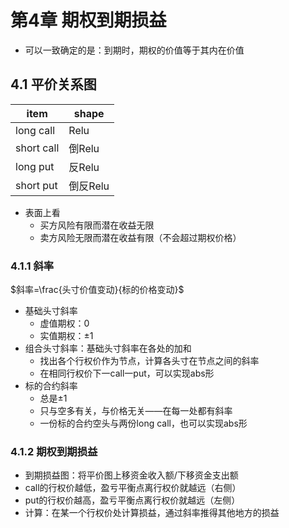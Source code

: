 # 第4章 期权到期损益

* 可以一致确定的是：到期时，期权的价值等于其内在价值

## 4.1 平价关系图

| item | shape |
|---|---|
| long call | Relu |
| short call | 倒Relu |
| long put | 反Relu |
| short put| 倒反Relu |

* 表面上看
  * 买方风险有限而潜在收益无限
  * 卖方风险无限而潜在收益有限（不会超过期权价格）

### 4.1.1 斜率

$斜率=\frac{头寸价值变动}{标的价格变动}$

* 基础头寸斜率
  * 虚值期权：0
  * 实值期权：$\pm 1$
* 组合头寸斜率：基础头寸斜率在各处的加和
  * 找出各个行权价作为节点，计算各头寸在节点之间的斜率
  * 在相同行权价下一call一put，可以实现abs形
* 标的合约斜率
  * 总是$\pm 1$
  * 只与空多有关，与价格无关——在每一处都有斜率
  * 一份标的合约空头与两份long call，也可以实现abs形

### 4.1.2 期权到期损益

* 到期损益图：将平价图上移资金收入额/下移资金支出额
* call的行权价越低，盈亏平衡点离行权价就越远（右侧）
* put的行权价越高，盈亏平衡点离行权价就越远（左侧）
* 计算：在某一个行权价处计算损益，通过斜率推得其他地方的损益